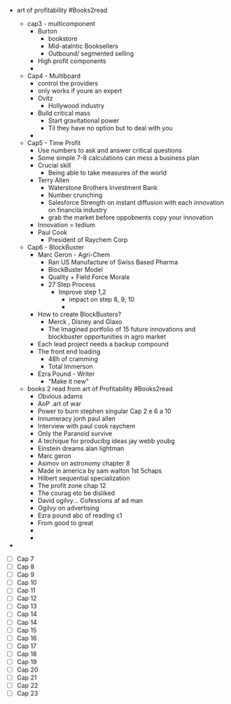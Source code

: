 - art of profitability #Books2read
    - cap3 - multicomponent 
        - Burton
            - bookstore
            - Mid-atalntic Booksellers
            - Outbound/ segmented selling
        - High profit components
        - 
    - Cap4 - Multiboard
        - control the providers
        - only works if youre an expert 
        - Ovitz
            - Hollywood industry
        - Build critical mass
            - Start gravitational power
            - Til they have no option but to deal with you
        - 
    - Cap5 - Time Profit
        - Use numbers to ask and answer critical questions
        - Some simple 7-8 calculations can mess a business plan
        - Crucial skill
            - Being able to take measures of the world
        - Terry Allen
            - Waterstone Brothers Investment Bank
            - Number crunching
            - Salesforce Strength on instant diffusion with each innovation on financila industry
            - grab the market before oppobnents copy your innovation
        - Innovation = tedium
        - Paul Cook 
            - President of Raychem Corp
    - Cap6 - BlockBuster
        - Marc Geron - Agri-Chem
            - Ran US Manufacture of Swiss Based Pharma
            - BlockBuster Model
            - Quality  + Field Force Morale
            - 27 Step Process
                - Improve step 1,2
                    - impact on step 8, 9, 10
                    - 
        - How to create BlockBusters?
            - Merck , Disney and Glaxo
            - The Imagined portfolio of 15 future innovations and blockbuster opportunities in agro market
        - Each lead project needs a backup compound
        - The front end loading
            - 48h of cramming
            - Total Immerson
        - Ezra Pound - Writer
            - "Make it new"
    - books 2 read from art of Profitability #Books2read
        - Obvious adams
        - AoP .art of war
        - Power to burn stephen singular Cap 2 e 6 a 10
        - Innumeracy jonh paul allen
        - Interview with paul cook raychem
        - Only the Paranoid survive
        - A techique for producibg ideas jay webb youbg
        - Einstein dreams alan lightman
        - Marc geron
        - Asimov on astronomy chapter 8
        - Made in america by sam walton 1st 5chaps
        - Hilbert sequential specialization
        - The profit zone chap 12
        - The courag eto be disliked
        - David ogilvy... Cofessions af ad man
        - Ogilvy on advertising
        - Ezra pound abc of reading c1
        - From good to great
        - 
        - 


- 
- [ ] Cap 7
- [ ] Cap 8
- [ ] Cap 9
- [ ] Cap 10
- [ ] Cap 11
- [ ] Cap 12
- [ ] Cap 13
- [ ] Cap 14
- [ ] Cap 14
- [ ] Cap 15
- [ ] Cap 16
- [ ] Cap 17
- [ ] Cap 18
- [ ] Cap 19
- [ ] Cap 20
- [ ] Cap 21
- [ ] Cap 22
- [ ] Cap 23